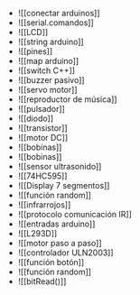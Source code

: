 + ![[conectar arduinos]]
+ ![[serial.comandos]]
+ ![[LCD]]
+ ![[string arduino]]
+ ![[pines]]
+ ![[map arduino]]
+ ![[switch C++]]
+ ![[buzzer pasivo]]
+ ![[servo motor]]
+ ![[reproductor de música]]
+ ![[pulsador]]
+ ![[diodo]]
+ ![[transistor]]
+ ![[motor DC]]
+ ![[bobinas]]
+ ![[bobinas]]
+ ![[sensor ultrasonido]]
+ ![[74HC595]]
+ ![[Display 7 segmentos]]
+ ![[función random]]
+ ![[infrarrojos]]
+ ![[protocolo comunicación IR]]
+ ![[entradas arduino]]
+ ![[L293D]]
+ ![[motor paso a paso]]
+ ![[controlador ULN2003]]
+ ![[función botón]]
+ ![[función random]]
+ ![[bitRead()]]